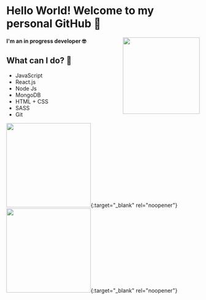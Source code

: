 # Hello World! Welcome to my personal GitHub 🤠
<img align='right' src='https://media.giphy.com/media/LmNwrBhejkK9EFP504/giphy.gif' width='200'>

#### I'm an in progress developer 🤓

## What can I do? 🧐

* JavaScript
* React.js
* Node Js
* MongoDB
* HTML + CSS
* SASS
* Git

[<img src="https://i.ibb.co/5jyLjN2/Group-3.png" width="220"/>](https://www.linkedin.com/in/sebasvil20/){:target="_blank" rel="noopener"}
[<img src="https://i.ibb.co/0tp7xNW/Group-1.png" width="220"/>](https://sebasvil20.github.io/){:target="_blank" rel="noopener"}
